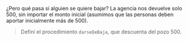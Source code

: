 ¿Pero qué pasa si alguien se quiere bajar? La agencia nos devuelve solo 500, sin importar el monto inicial (asumimos que las personas deben aportar inicialmente más de 500).

> Definí el procedimiento `darseDeBaja`, que descuenta del pozo 500.